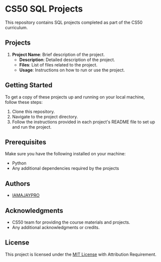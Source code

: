 # CS50 SQL Projects

This repository contains SQL projects completed as part of the CS50 curriculum.

## Projects

1. **Project Name**: Brief description of the project.
   - **Description**: Detailed description of the project.
   - **Files**: List of files related to the project.
   - **Usage**: Instructions on how to run or use the project.


## Getting Started

To get a copy of these projects up and running on your local machine, follow these steps:

1. Clone this repository.
2. Navigate to the project directory.
3. Follow the instructions provided in each project's README file to set up and run the project.

## Prerequisites

Make sure you have the following installed on your machine:

- Python
- Any additional dependencies required by the projects

## Authors

- [IAMAJAYPRO](https://github.com/IAMAJAYPRO)

## Acknowledgments

- CS50 team for providing the course materials and projects.
- Any additional acknowledgments or credits.

## License

This project is licensed under the [MIT License](/LICENSE) with Attribution Requirement.